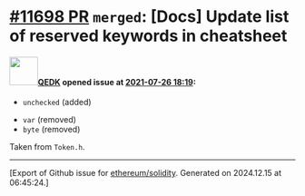 # [\#11698 PR](https://github.com/ethereum/solidity/pull/11698) `merged`: [Docs] Update list of reserved keywords in cheatsheet

#### <img src="https://avatars.githubusercontent.com/u/1272002?u=b5d066875d253820ab9958603989c0660b662e13&v=4" width="50">[QEDK](https://github.com/QEDK) opened issue at [2021-07-26 18:19](https://github.com/ethereum/solidity/pull/11698):

- `unchecked` (added)
+ `var` (removed)
+ `byte` (removed)

Taken from `Token.h`. 




-------------------------------------------------------------------------------



[Export of Github issue for [ethereum/solidity](https://github.com/ethereum/solidity). Generated on 2024.12.15 at 06:45:24.]
